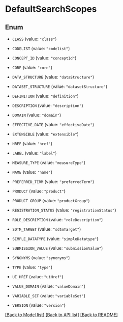 # DefaultSearchScopes

## Enum


* `CLASS` (value: `"class"`)

* `CODELIST` (value: `"codelist"`)

* `CONCEPT_ID` (value: `"conceptId"`)

* `CORE` (value: `"core"`)

* `DATA_STRUCTURE` (value: `"dataStructure"`)

* `DATASET_STRUCTURE` (value: `"datasetStructure"`)

* `DEFINITION` (value: `"definition"`)

* `DESCRIPTION` (value: `"description"`)

* `DOMAIN` (value: `"domain"`)

* `EFFECTIVE_DATE` (value: `"effectiveDate"`)

* `EXTENSIBLE` (value: `"extensible"`)

* `HREF` (value: `"href"`)

* `LABEL` (value: `"label"`)

* `MEASURE_TYPE` (value: `"measureType"`)

* `NAME` (value: `"name"`)

* `PREFERRED_TERM` (value: `"preferredTerm"`)

* `PRODUCT` (value: `"product"`)

* `PRODUCT_GROUP` (value: `"productGroup"`)

* `REGISTRATION_STATUS` (value: `"registrationStatus"`)

* `ROLE_DESCRIPTION` (value: `"roleDescription"`)

* `SDTM_TARGET` (value: `"sdtmTarget"`)

* `SIMPLE_DATATYPE` (value: `"simpleDatatype"`)

* `SUBMISSION_VALUE` (value: `"submissionValue"`)

* `SYNONYMS` (value: `"synonyms"`)

* `TYPE` (value: `"type"`)

* `UI_HREF` (value: `"uiHref"`)

* `VALUE_DOMAIN` (value: `"valueDomain"`)

* `VARIABLE_SET` (value: `"variableSet"`)

* `VERSION` (value: `"version"`)


[[Back to Model list]](../README.md#documentation-for-models) [[Back to API list]](../README.md#documentation-for-api-endpoints) [[Back to README]](../README.md)


